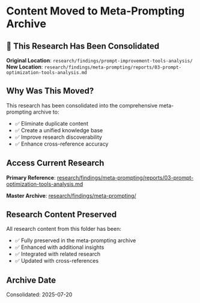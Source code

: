 # Content Moved to Meta-Prompting Archive

## 🔄 This Research Has Been Consolidated

**Original Location**: `research/findings/prompt-improvement-tools-analysis/`
**New Location**: `research/findings/meta-prompting/reports/03-prompt-optimization-tools-analysis.md`

## Why Was This Moved?

This research has been consolidated into the comprehensive meta-prompting archive to:
- ✅ Eliminate duplicate content
- ✅ Create a unified knowledge base
- ✅ Improve research discoverability
- ✅ Enhance cross-reference accuracy

## Access Current Research

**Primary Reference**: [research/findings/meta-prompting/reports/03-prompt-optimization-tools-analysis.md](../../meta-prompting/reports/03-prompt-optimization-tools-analysis.md)

**Master Archive**: [research/findings/meta-prompting/](../../meta-prompting/)

## Research Content Preserved

All research content from this folder has been:
- ✅ Fully preserved in the meta-prompting archive
- ✅ Enhanced with additional insights
- ✅ Integrated with related research
- ✅ Updated with cross-references

## Archive Date
Consolidated: 2025-07-20